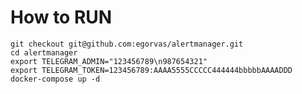 # How to RUN

    git checkout git@github.com:egorvas/alertmanager.git
    cd alertmanager
    export TELEGRAM_ADMIN="123456789\n987654321"
    export TELEGRAM_TOKEN=123456789:AAAA5555CCCCC444444bbbbbAAAADDD
    docker-compose up -d
